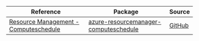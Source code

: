 | Reference | Package | Source |
|---|---|---|
|[Resource Management - Computeschedule](resourcemanager-computeschedule-readme.md)|[azure-resourcemanager-computeschedule](https://repo1.maven.org/maven2/com/azure/resourcemanager/azure-resourcemanager-computeschedule)|[GitHub](https://github.com/Azure/azure-sdk-for-java/blob/main/sdk/computeschedule/azure-resourcemanager-computeschedule)|
